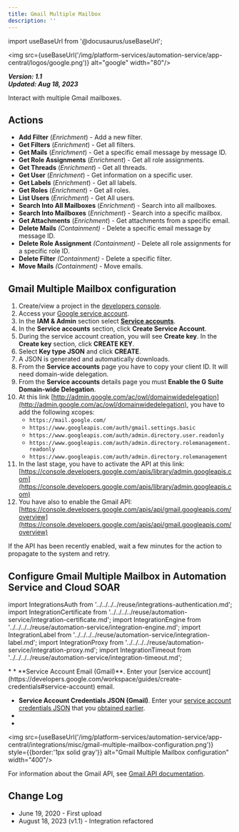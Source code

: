 ```yaml
---
title: Gmail Multiple Mailbox
description: ''
---
```

import useBaseUrl from '@docusaurus/useBaseUrl';

<img src={useBaseUrl('/img/platform-services/automation-service/app-central/logos/google.png')} alt="google" width="80"/>

***Version: 1.1  
Updated: Aug 18, 2023***

Interact with multiple Gmail mailboxes.

## Actions

* **Add Filter** (*Enrichment*) - Add a new filter.
* **Get Filters** (*Enrichment*) - Get all filters.
* **Get Mails** (*Enrichment*) - Get a specific email message by message ID.
* **Get Role Assignments** (*Enrichment*) - Get all role assignments.
* **Get Threads** (*Enrichment*) - Get all threads.
* **Get User** (*Enrichment*) - Get information on a specific user.
* **Get Labels** (*Enrichment*) - Get all labels.
* **Get Roles** (*Enrichment*) - Get all roles.
* **List Users** (*Enrichment*) - Get All users.
* **Search Into All Mailboxes** (*Enrichment*) - Search into all mailboxes.
* **Search Into Mailboxes** (*Enrichment*) - Search into a specific mailbox.
* **Get Attachments** (*Enrichment*) - Get attachments from a specific email.
* **Delete Mails** *(Containment)* - Delete a specific email message by message ID.
* **Delete Role Assignment** *(Containment)* - Delete all role assignments for a specific role ID.
* **Delete Filter** *(Containment)* - Delete a specific filter.
* **Move Mails** *(Containment)* - Move emails.

## Gmail Multiple Mailbox configuration

1) Create/view a project in the [developers console](https://console.developers.google.com/).
2) Access your [Google service account](https://console.cloud.google.com/projectselector2/iam-admin/serviceaccounts%C2%A0).
3) In the **IAM & Admin** section select [**Service accounts**](https://cloud.google.com/iam/docs/service-account-overview).
4) In the **Service accounts** section, click **Create Service Account**.
5) During the service account creation, you will see **Create key**. In the **Create key** section, click **CREATE KEY**.
6) Select **Key type JSON** and click **CREATE**.
7) A JSON is generated and automatically downloads.
8) From the **Service accounts** page you have to copy your client ID. It will need domain-wide delegation.
9) From the **Service accounts** details page you must **Enable the G Suite Domain-wide Delegation**.
10) At this link [http://admin.google.com/ac/owl/domainwidedelegation](http://admin.google.com/ac/owl/domainwidedelegation), you have to add the following xcopes:
    * `https://mail.google.com/`
    * `https://www.googleapis.com/auth/gmail.settings.basic`
    * `https://www.googleapis.com/auth/admin.directory.user.readonly`
    * `https://www.googleapis.com/auth/admin.directory.rolemanagement.readonly`
    * `https://www.googleapis.com/auth/admin.directory.rolemanagement`
11) In the last stage, you have to activate the API at this link: [https://console.developers.google.com/apis/library/admin.googleapis.com](https://console.developers.google.com/apis/library/admin.googleapis.com)
12) You have also to enable the Gmail API: [https://console.developers.google.com/apis/api/gmail.googleapis.com/overview](https://console.developers.google.com/apis/api/gmail.googleapis.com/overview)

If the API has been recently enabled, wait a few minutes for the action to propagate to the system and retry.

## Configure Gmail Multiple Mailbox in Automation Service and Cloud SOAR

import IntegrationsAuth from '../../../../reuse/integrations-authentication.md';
import IntegrationCertificate from '../../../../reuse/automation-service/integration-certificate.md';
import IntegrationEngine from '../../../../reuse/automation-service/integration-engine.md';
import IntegrationLabel from '../../../../reuse/automation-service/integration-label.md';
import IntegrationProxy from '../../../../reuse/automation-service/integration-proxy.md';
import IntegrationTimeout from '../../../../reuse/automation-service/integration-timeout.md';

<IntegrationsAuth/>
* <IntegrationLabel/>
* **Service Account Email (Gmail)**. Enter your [service account](https://developers.google.com/workspace/guides/create-credentials#service-account) email.

* **Service Account Credentials JSON (Gmail)**. Enter your [service account credentials JSON](https://developers.google.com/workspace/guides/create-credentials) that you [obtained earlier](#gmail-multiple-mailbox-configuration).
* <IntegrationEngine/>
* <IntegrationProxy/>

<img src={useBaseUrl('/img/platform-services/automation-service/app-central/integrations/misc/gmail-multiple-mailbox-configuration.png')} style={{border:'1px solid gray'}} alt="Gmail Multiple Mailbox configuration" width="400"/>

For information about the Gmail API, see [Gmail API documentation](https://developers.google.com/workspace/gmail/api/guides).

## Change Log

* June 19, 2020 - First upload
* August 18, 2023 (v1.1) - Integration refactored
